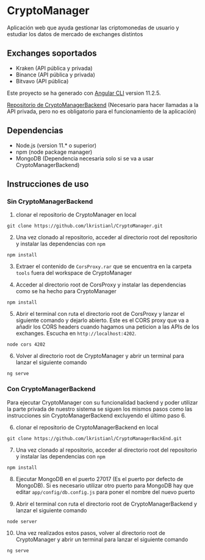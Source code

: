 # CryptoManager

Aplicación web que ayuda gestionar las criptomonedas de usuario y estudiar los datos de mercado de exchanges distintos

## Exchanges soportados
- Kraken (API pública y privada)
- Binance (API pública y privada)
- Bitvavo (API pública)


Este proyecto se ha generado con [Angular CLI](https://github.com/angular/angular-cli) version 11.2.5.

[Repositorio de CryptoManagerBackend](https://github.com/lkristianl/CryptoManagerBackend) (Necesario para hacer llamadas a la API privada, pero no es obligatorio para el funcionamiento de la aplicación)

## Dependencias

* Node.js (version 11.* o superior)
* npm (node package manager)
* MongoDB (Dependencia necesaria solo si se va a usar CryptoManagerBackend)


## Instrucciones de uso

### Sin CryptoManagerBackend

1. clonar el repositorio de CryptoManager en local
```
git clone https://github.com/lkristianl/CryptoManager.git
```

2. Una vez clonado al repositorio, acceder al directorio root del repositorio y instalar las dependencias con `npm`
```
npm install
```

3. Extraer el contenido de `CorsProxy.rar` que se encuentra en la carpeta `tools` fuera del workspace de CryptoManager

4. Acceder al directorio root de CorsProxy y instalar las dependencias como se ha hecho para CryptoManager
```
npm install
```

5. Abrir el terminal con ruta el directorio root de CorsProxy y lanzar el siguiente comando y dejarlo abierto. Este es el CORS proxy que va a añadir los CORS headers cuando hagamos una peticion a las APIs de los exchanges. Escucha en `http://localhost:4202`.
```
node cors 4202
```

6. Volver al directorio root de CryptoManager y abrir un terminal para lanzar el siguiente comando
```
ng serve
```


### Con CryptoManagerBackend

Para ejecutar CryptoManager con su funcionalidad backend y poder utilizar la parte privada de nuestro sistema se siguen los mismos pasos como las instrucciones sin CryptoManagerBackend excluyendo el último paso 6.

6. clonar el repositorio de CryptoManagerBackend en local
```
git clone https://github.com/lkristianl/CryptoManagerBackEnd.git
```

7. Una vez clonado al repositorio, acceder al directorio root del repositorio y instalar las dependencias con `npm`
```
npm install
```

8. Ejecutar MongoDB en el puerto 27017 (Es el puerto por defecto de MongoDB). Si es necesario utilizar otro puerto para MongoDB hay que editar `app/config/db.config.js` para poner el nombre del nuevo puerto

9.  Abrir el terminal con ruta el directorio root de CryptoManagerBackend y lanzar el siguiente comando
```
node server
```

10. Una vez realizados estos pasos, volver al directorio root de CryptoManager y abrir un terminal para lanzar el siguiente comando
```
ng serve
```
